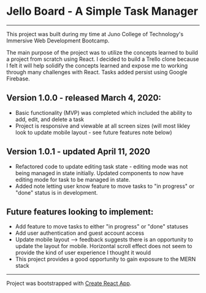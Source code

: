 # Jello Board - A Simple Task Manager
-------------------------------------

This project was built during my time at Juno College of Technology's Immersive Web Development Bootcamp.  

The main purpose of the project was to utilize the concepts learned to build a project from scratch using React.  I decided to build a Trello clone because I felt it will help solidify the concepts learned and expose me to working through many challenges with React.  Tasks added persist using Google Firebase.  


**Version 1.0.0 - released March 4, 2020:**
-------------------------------------------
- Basic functionality (MVP) was completed which included the ability to add, edit, and delete a task
- Project is responsive and viewable at all screen sizes (will most likley look to update mobile layout - see future features note below)


**Version 1.0.1 - updated April 11, 2020**
------------------------------------------
- Refactored code to update editing task state - editing mode was not being managed in state initially. Updated components to now have editing mode for task to be managed in state.
- Added note letting user know feature to move tasks to "in progress" or "done" status is in development.  


**Future features looking to implement:**
-----------------------------------------
- Add feature to move tasks to either "in progress" or "done" statuses
- Add user authentication and guest account access
- Update mobile layout --> feedback suggests there is an opportunity to update the layout for mobile.  Horizontal scroll effect does not seem to provide the kind of user experience I thought it would
- This project provides a good opportunity to gain exposure to the MERN stack
  

------------------------------------------
Project was bootstrapped with [Create React App](https://github.com/facebook/create-react-app).